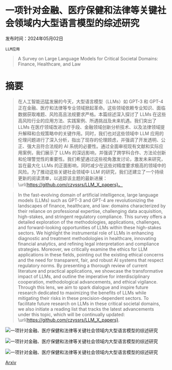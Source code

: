 # 一项针对金融、医疗保健和法律等关键社会领域内大型语言模型的综述研究

发布时间：2024年05月02日

`LLM应用`

> A Survey on Large Language Models for Critical Societal Domains: Finance, Healthcare, and Law

# 摘要

> 在人工智能迅猛发展的今天，大型语言模型（LLMs）如 GPT-3 和 GPT-4 正在金融、医疗和法律等专业领域掀起革命。这些领域依赖专业知识、面临数据获取难题、风险高且法规要求严格。本篇综述深入探讨了 LLMs 在这些高风险行业的应用方法、实践案例、所遇挑战及未来机遇。我们突出了 LLMs 在医疗领域改进诊疗手段、金融领域创新分析技术、以及法律领域提升解释和合规策略中的关键作用。同时，我们也对这些领域中 LLM 应用的伦理问题进行了深入分析，指出了现存的伦理顾虑，并强调了开发透明、公正、强大且符合法规的 AI 系统的必要性。通过全面审视现有文献和实际应用案例，我们展示了 LLMs 的深远影响，并强调了跨学科合作、方法论创新和伦理警觉性的重要性。我们希望通过这些视角激发讨论，激发未来研究，旨在最大化 LLMs 的正面影响，同时减少在这些对精度要求极高的领域中的风险。为了推动这些关键社会领域中 LLM 的研究，我们还建立了一个持续更新的阅读清单，以追踪该主题的最新进展：\url{https://github.com/czyssrs/LLM_X_papers}。

> In the fast-evolving domain of artificial intelligence, large language models (LLMs) such as GPT-3 and GPT-4 are revolutionizing the landscapes of finance, healthcare, and law: domains characterized by their reliance on professional expertise, challenging data acquisition, high-stakes, and stringent regulatory compliance. This survey offers a detailed exploration of the methodologies, applications, challenges, and forward-looking opportunities of LLMs within these high-stakes sectors. We highlight the instrumental role of LLMs in enhancing diagnostic and treatment methodologies in healthcare, innovating financial analytics, and refining legal interpretation and compliance strategies. Moreover, we critically examine the ethics for LLM applications in these fields, pointing out the existing ethical concerns and the need for transparent, fair, and robust AI systems that respect regulatory norms. By presenting a thorough review of current literature and practical applications, we showcase the transformative impact of LLMs, and outline the imperative for interdisciplinary cooperation, methodological advancements, and ethical vigilance. Through this lens, we aim to spark dialogue and inspire future research dedicated to maximizing the benefits of LLMs while mitigating their risks in these precision-dependent sectors. To facilitate future research on LLMs in these critical societal domains, we also initiate a reading list that tracks the latest advancements under this topic, which will be continually updated: \url{https://github.com/czyssrs/LLM_X_papers}.

![一项针对金融、医疗保健和法律等关键社会领域内大型语言模型的综述研究](../../..//opt/data/Projects/HuggingArxiv/paper_images/2405.01769/x1.png)

![一项针对金融、医疗保健和法律等关键社会领域内大型语言模型的综述研究](../../..//opt/data/Projects/HuggingArxiv/paper_images/2405.01769/x2.png)

![一项针对金融、医疗保健和法律等关键社会领域内大型语言模型的综述研究](../../..//opt/data/Projects/HuggingArxiv/paper_images/2405.01769/x3.png)

[Arxiv](https://arxiv.org/abs/2405.01769)